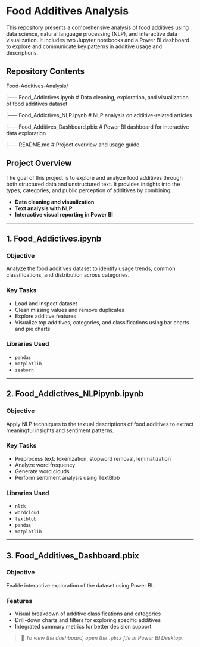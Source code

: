 # Food Additives Analysis

This repository presents a comprehensive analysis of food additives using data science, natural language processing (NLP), and interactive data visualization. It includes two Jupyter notebooks and a Power BI dashboard to explore and communicate key patterns in additive usage and descriptions.

## Repository Contents

Food-Additives-Analysis/


├── Food_Addictives.ipynb # Data cleaning, exploration, and visualization of food additives dataset

├── Food_Addictives_NLP.ipynb # NLP analysis on additive-related articles

├── Food_Additives_Dashboard.pbix # Power BI dashboard for interactive data exploration

├── README.md # Project overview and usage guide


## Project Overview

The goal of this project is to explore and analyze food additives through both structured data and unstructured text. It provides insights into the types, categories, and public perception of additives by combining:

- **Data cleaning and visualization**
- **Text analysis with NLP**
- **Interactive visual reporting in Power BI**

---

## 1. Food_Addictives.ipynb

### Objective
Analyze the food additives dataset to identify usage trends, common classifications, and distribution across categories.

### Key Tasks
- Load and inspect dataset
- Clean missing values and remove duplicates
- Explore additive features
- Visualize top additives, categories, and classifications using bar charts and pie charts

### Libraries Used
- `pandas`
- `matplotlib`
- `seaborn`

---

## 2. Food_Addictives_NLPipynb.ipynb

### Objective
Apply NLP techniques to the textual descriptions of food additives to extract meaningful insights and sentiment patterns.

### Key Tasks
- Preprocess text: tokenization, stopword removal, lemmatization
- Analyze word frequency
- Generate word clouds
- Perform sentiment analysis using TextBlob

### Libraries Used
- `nltk`
- `wordcloud`
- `textblob`
- `pandas`
- `matplotlib`

---

## 3. Food_Additives_Dashboard.pbix

### Objective
Enable interactive exploration of the dataset using Power BI.

### Features
- Visual breakdown of additive classifications and categories
- Drill-down charts and filters for exploring specific additives
- Integrated summary metrics for better decision support

> 📌 *To view the dashboard, open the `.pbix` file in Power BI Desktop.*



